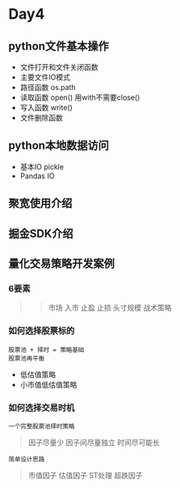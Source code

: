 # Day4

## python文件基本操作

 - 文件打开和文件关闭函数
 - 主要文件IO模式
 - 路径函数 os.path
 - 读取函数 open() 用with不需要close()
 - 写入函数 write()
 - 文件删除函数

## python本地数据访问
 - 基本IO pickle
 - Pandas IO 

## 聚宽使用介绍

## 掘金SDK介绍

## 量化交易策略开发案例

### 6要素
 >> 市场
 >> 入市
 >> 止盈
 >> 止损
 >> 头寸规模
 >> 战术策略

### 如何选择股票标的

	股票池 + 择时 = 策略基础
	股票池再平衡

 - 低估值策略
 - 小市值低估值策略

### 如何选择交易时机

	一个完整股票池择时策略
 > 因子尽量少
 > 因子间尽量独立
 > 时间尽可能长

	简单设计思路
 > 市值因子
 > 估值因子
 > ST处理
 > 超跌因子
